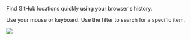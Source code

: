Find GitHub locations quickly using your browser's history.

Use your mouse or keyboard. Use the filter to search for a specific item.

![](https://i.imgur.com/R3m9jva.jpg)